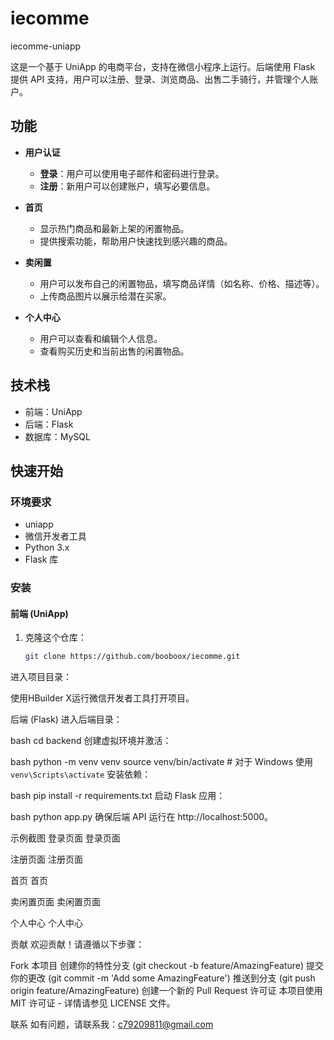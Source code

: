 # iecomme
iecomme-uniapp

这是一个基于 UniApp 的电商平台，支持在微信小程序上运行。后端使用 Flask 提供 API 支持，用户可以注册、登录、浏览商品、出售二手骑行，并管理个人账户。

## 功能

- **用户认证**
  - **登录**：用户可以使用电子邮件和密码进行登录。
  - **注册**：新用户可以创建账户，填写必要信息。

- **首页**
  - 显示热门商品和最新上架的闲置物品。
  - 提供搜索功能，帮助用户快速找到感兴趣的商品。

- **卖闲置**
  - 用户可以发布自己的闲置物品，填写商品详情（如名称、价格、描述等）。
  - 上传商品图片以展示给潜在买家。

- **个人中心**
  - 用户可以查看和编辑个人信息。
  - 查看购买历史和当前出售的闲置物品。

## 技术栈

- 前端：UniApp
- 后端：Flask
- 数据库：MySQL

## 快速开始

### 环境要求

- uniapp
- 微信开发者工具
- Python 3.x
- Flask 库

### 安装

#### 前端 (UniApp)

1. 克隆这个仓库：
   ```bash
   git clone https://github.com/booboox/iecomme.git
进入项目目录：

使用HBuilder X运行微信开发者工具打开项目。

后端 (Flask)
进入后端目录：

bash
cd backend
创建虚拟环境并激活：

bash
python -m venv venv
source venv/bin/activate  # 对于 Windows 使用 `venv\Scripts\activate`
安装依赖：

bash
pip install -r requirements.txt
启动 Flask 应用：

bash
python app.py
确保后端 API 运行在 http://localhost:5000。

示例截图
登录页面
登录页面

注册页面
注册页面

首页
首页

卖闲置页面
卖闲置页面

个人中心
个人中心

贡献
欢迎贡献！请遵循以下步骤：

Fork 本项目
创建你的特性分支 (git checkout -b feature/AmazingFeature)
提交你的更改 (git commit -m 'Add some AmazingFeature')
推送到分支 (git push origin feature/AmazingFeature)
创建一个新的 Pull Request
许可证
本项目使用 MIT 许可证 - 详情请参见 LICENSE 文件。

联系
如有问题，请联系我：c79209811@gmail.com
